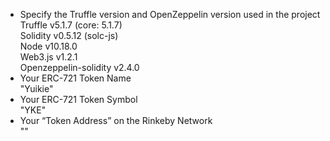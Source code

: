- Specify the Truffle version and OpenZeppelin version used in the project  
  Truffle v5.1.7 (core: 5.1.7)  
  Solidity v0.5.12 (solc-js)  
  Node v10.18.0  
  Web3.js v1.2.1  
  Openzeppelin-solidity v2.4.0  
- Your ERC-721 Token Name  
  "Yuikie"
- Your ERC-721 Token Symbol  
  "YKE"
- Your “Token Address” on the Rinkeby Network  
  ""
